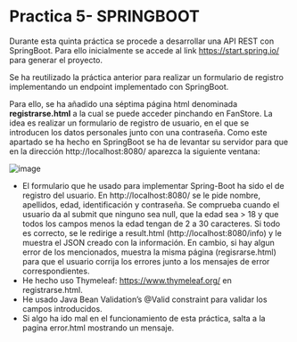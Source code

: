 # Practica 5- SPRINGBOOT

Durante esta quinta práctica se procede a desarrollar una API REST con SpringBoot. Para ello inicialmente se accede al link https://start.spring.io/ para generar el proyecto.

Se ha reutilizado la práctica anterior para realizar un formulario de registro implementando un endpoint implementado con SpringBoot.

Para ello, se ha añadido una séptima página html denominada **registrarse.html**  a la cual se puede acceder pinchando en FanStore. La idea es realizar un formulario de registro de usuario, en el que se introducen los datos personales junto con una contraseña.  Como este apartado se ha hecho en SpringBoot se ha de levantar su servidor para que en la dirección http://localhost:8080/ aparezca la siguiente ventana:

![image](https://user-images.githubusercontent.com/98181428/159173673-3daa3e5a-b793-453a-9ce2-69f926b3616f.png)



- El formulario que he usado para implementar Spring-Boot ha sido el de registro del usuario. En http://localhost:8080/ se le pide nombre, apellidos, edad, identificación y contraseña. Se comprueba cuando el usuario da al submit que ninguno sea null, que la edad sea > 18 y que todos los campos menos la edad tengan de 2 a 30 caracteres. Si todo es correcto, se le redirige a result.html (http://localhost:8080/info) y le muestra el JSON creado con la información. En cambio, si hay algun error de los mencionados, muestra la misma página (regisrarse.html) para que el usuario corrija los errores junto a los mensajes de error correspondientes. 
- He hecho uso Thymeleaf: https://www.thymeleaf.org/ en registrarse.html.
- He usado Java Bean Validation’s @Valid constraint para validar los campos introducidos.
- Si algo ha ido mal en el funcionamiento de esta práctica, salta a la pagina error.html mostrando un mensaje.

